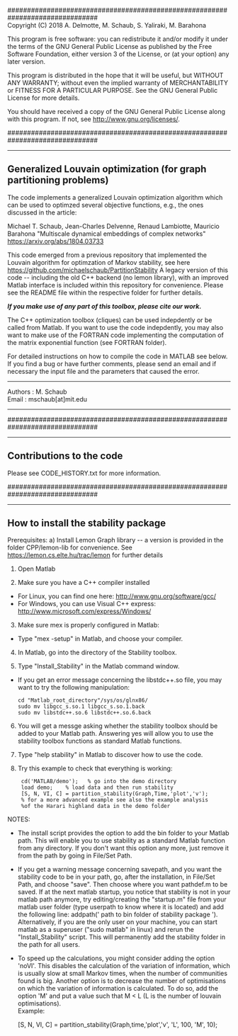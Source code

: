 ###############################################################################  
Copyright (C) 2018 A. Delmotte, M. Schaub, S. Yaliraki, M. Barahona

This program is free software: you can redistribute it and/or modify
it under the terms of the GNU General Public License as published by
the Free Software Foundation, either version 3 of the License, or
(at your option) any later version.

This program is distributed in the hope that it will be useful,
but WITHOUT ANY WARRANTY; without even the implied warranty of
MERCHANTABILITY or FITNESS FOR A PARTICULAR PURPOSE.  See the
GNU General Public License for more details.

You should have received a copy of the GNU General Public License
along with this program. If not, see <http://www.gnu.org/licenses/>.

###############################################################################

-----------------------------------------------------------------------------
Generalized Louvain optimization (for graph partitioning problems)
-----------------------------------------------------------------------------

The code implements a generalized Louvain optimization algorithm which can be used to
optimzed several objective functions, e.g., the ones discussed in the article:

Michael T. Schaub, Jean-Charles Delvenne, Renaud Lambiotte, Mauricio Barahona
"Multiscale dynamical embeddings of complex networks"
https://arxiv.org/abs/1804.03733

This code emerged from a previous repository that implemented the Louvain algorithm
for optimzation of Markov stability, see here
https://github.com/michaelschaub/PartitionStability
A legacy version of this code -- including the old C++ backend (no lemon library), with
an improved Matlab interface is included within this repository for convenience.
Please see the README file within the respective folder for further details.


***If you make use of any part of this toolbox, please cite our work.***

The C++ optimization toolbox (cliques) can be used indepdently or be called from Matlab.
If you want to use the code indepdently, you may also want to make use of the FORTRAN 
code implementing the computation of the matrix exponential function (see FORTRAN folder).

For detailed instructions on how to compile the code in MATLAB see below.
If you find a bug or have further comments, please send an email and if 
necessary the input file and the parameters that caused the error.

- - - - - - - - - - - - - - - - - - - - - - - - - - - - - - - - - - - - - - - -
Authors   : M. Schaub  
Email     : mschaub[at]mit.edu
- - - - - - - - - - - - - - - - - - - - - - - - - - - - - - - - - - - - - - - -

###############################################################################

-----------------------------------------------------------------------------
Contributions to the code
-----------------------------------------------------------------------------

Please see CODE_HISTORY.txt for more information.

###############################################################################

-----------------------------------------------------------------------------
How to install the stability package
-----------------------------------------------------------------------------

Prerequisites:
a) Install Lemon Graph library -- a version is provided in the folder CPP/lemon-lib 
    for convenience. See https://lemon.cs.elte.hu/trac/lemon for further details

1. Open Matlab

2. Make sure you have a C++ compiler installed
  * For Linux, you can find one here: 
    http://www.gnu.org/software/gcc/
  * For Windows, you can use Visual C++ express: 
    http://www.microsoft.com/express/Windows/

3. Make sure mex is properly configured in Matlab:
  * Type "mex -setup" in Matlab, and choose your compiler.

4. In Matlab, go into the directory of the Stability toolbox.

5. Type "Install_Stability" in the Matlab command window.
  * If you get an error message concerning the libstdc++.so file, 
    you may want to try the following manipulation:

        cd "Matlab_root_directory"/sys/os/glnx86/
        sudo mv libgcc_s.so.1 libgcc_s.so.1.back
        sudo mv libstdc++.so.6 libstdc++.so.6.back

6. You will get a messge asking whether the stability toolbox should 
   be added to your Matlab path. Answering yes will allow you to use 
   the stability toolbox functions as standard Matlab functions.
            
7. Type "help stability" in Matlab to discover how to use the code.

8. Try this example to check that everything is working:
    
        cd('MATLAB/demo');   % go into the demo directory 
        load demo;    % load data and then run stability
        [S, N, VI, C] = partition_stability(Graph,Time,'plot','v');
        % for a more advanced example see also the example analysis 
        %of the Harari highland data in the demo folder

NOTES:

* The install script provides the option to add the bin folder to your 
Matlab path. This will enable you to use stability as a standard Matlab 
function from any directory. If you don't want this option any more,
just remove it from the path by going in File/Set Path.

* If you get a warning message concerning savepath, and you want the 
stability code to be in your path, go, after the installation, in 
File/Set Path, and choose "save". Then choose where you want pathdef.m
to be saved. If at the next matlab startup, you notice that stability is
not in your matlab path anymore, try editing/creating the "startup.m" file
from your matlab user folder (type userpath to know where it is located)
and add the following line: addpath(' path to bin folder of stability 
package '). Alternatively, if you are the only user on your machine, you
can start matlab as a superuser ("sudo matlab" in linux) and rerun the
"Install_Stability" script. This will permanently add the stability folder 
in the path for all users.

* To speed up the calculations, you might consider adding the
option 'noVI'. This disables the calculation of the variation of information, 
which is usually slow at small Markov times, when the number of 
communities found is big. 
Another option is to decrease the number of optimisations on which the variation 
of information is calculated. To do so, add the option 'M' and put a value
such that M < L (L is the number of louvain optimisations).  
Example:
 
    [S, N, VI, C] = partition_stability(Graph,time,'plot','v', 'L', 100, 'M', 10);

